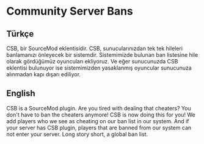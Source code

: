 # Community Server Bans

## Türkçe ##
CSB, bir SourceMod eklentisidir. CSB, sunucularınızdan tek tek hileleri banlamanızı önleyecek bir sistemdir. Sistemimizde bulunan ban listesine hile olarak gördüğümüz oyuncuları ekliyoruz. Ve eğer sunucunuzda CSB eklentisi bulunuyor ise sistemimizden yasaklanmış oyuncular sunucunuza alınmadan kapı dışarı ediliyor.

## English ##
CSB is a SourceMod plugin. Are you tired with dealing that cheaters? You don't have to ban the cheaters anymore! CSB is now doing this for you! We add players who we see as cheating on our ban list in our system. And if your server has CSB plugin, players that are banned from our system can not enter your server. Long story short, a global ban list.
